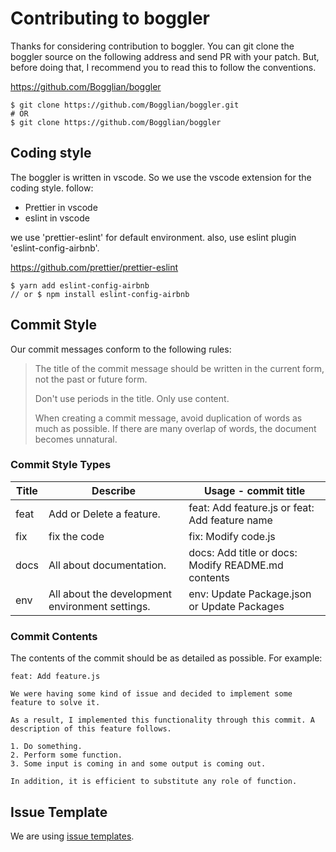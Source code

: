 # Contributing to boggler

Thanks for considering contribution to boggler. You can git clone the
boggler source on the following address and send PR with your patch. But,
before doing that, I recommend you to read this to follow the conventions.

https://github.com/Bogglian/boggler

```
$ git clone https://github.com/Bogglian/boggler.git
# OR
$ git clone https://github.com/Bogglian/boggler
```

## Coding style

The boggler is written in vscode. So we use the vscode extension for the coding style. follow:

- Prettier in vscode
- eslint in vscode

we use 'prettier-eslint' for default environment. also, use eslint plugin 'eslint-config-airbnb'.

https://github.com/prettier/prettier-eslint

```
$ yarn add eslint-config-airbnb
// or $ npm install eslint-config-airbnb
```

## Commit Style

Our commit messages conform to the following rules:

> The title of the commit message should be written in the current form, not the past or future form.
>
> Don't use periods in the title. Only use content.
> 
> When creating a commit message, avoid duplication of words as much as possible. If there are many overlap of words, the document becomes unnatural.

### Commit Style Types

|Title |Describe                                         |Usage - commit title                               |
|------|-------------------------------------------------|---------------------------------------------------|
|feat  |Add or Delete a feature.                         |feat: Add feature.js or feat: Add feature name     |
|fix   |fix the code                                     |fix: Modify code.js                                |
|docs  |All about documentation.                         |docs: Add title or docs: Modify README.md contents |
|env   |All about the development environment settings.  |env: Update Package.json or Update Packages        |

### Commit Contents

The contents of the commit should be as detailed as possible. For example:

```
feat: Add feature.js

We were having some kind of issue and decided to implement some feature to solve it.

As a result, I implemented this functionality through this commit. A description of this feature follows.

1. Do something.
2. Perform some function.
3. Some input is coming in and some output is coming out.

In addition, it is efficient to substitute any role of function.
```

## Issue Template

We are using [issue templates](.github/ISSUE_TEMPLATE/).
